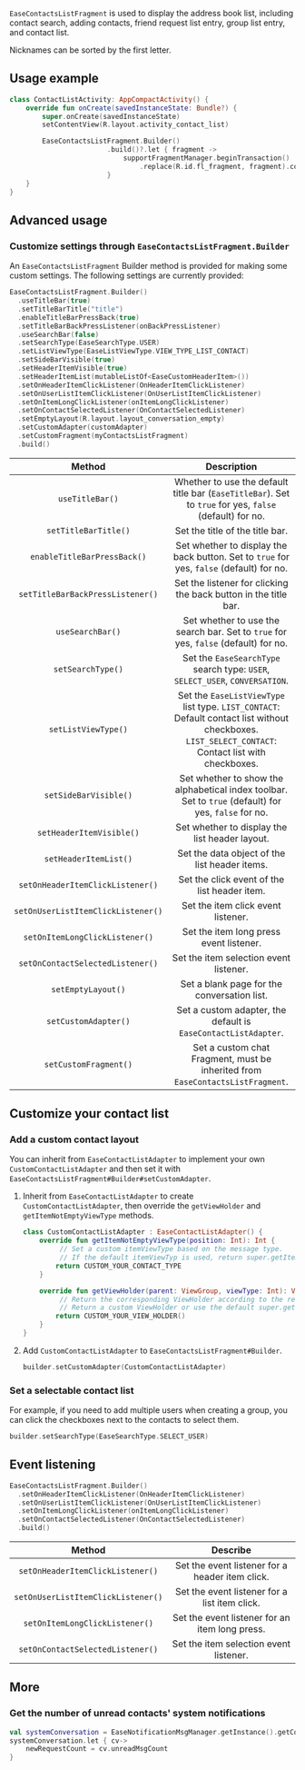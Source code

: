 `EaseContactsListFragment` is used to display the address book list, including contact search, adding contacts, friend request list entry, group list entry, and contact list.

Nicknames can be sorted by the first letter.

## Usage example

```kotlin
class ContactListActivity: AppCompactActivity() {
    override fun onCreate(savedInstanceState: Bundle?) {
        super.onCreate(savedInstanceState)
        setContentView(R.layout.activity_contact_list)

        EaseContactsListFragment.Builder()
                        .build()?.let { fragment ->
                            supportFragmentManager.beginTransaction()
                                .replace(R.id.fl_fragment, fragment).commit()
                        }
    }
}
```

## Advanced usage

### Customize settings through `EaseContactsListFragment.Builder`

An `EaseContactsListFragment` Builder method is provided for making some custom settings. The following settings are currently provided: 

```kotlin
EaseContactsListFragment.Builder()
  .useTitleBar(true)
  .setTitleBarTitle("title")
  .enableTitleBarPressBack(true)
  .setTitleBarBackPressListener(onBackPressListener)
  .useSearchBar(false)
  .setSearchType(EaseSearchType.USER)
  .setListViewType(EaseListViewType.VIEW_TYPE_LIST_CONTACT)
  .setSideBarVisible(true)
  .setHeaderItemVisible(true)
  .setHeaderItemList(mutableListOf<EaseCustomHeaderItem>())
  .setOnHeaderItemClickListener(OnHeaderItemClickListener)
  .setOnUserListItemClickListener(OnUserListItemClickListener)
  .setOnItemLongClickListener(onItemLongClickListener)
  .setOnContactSelectedListener(OnContactSelectedListener)
  .setEmptyLayout(R.layout.layout_conversation_empty)
  .setCustomAdapter(customAdapter)
  .setCustomFragment(myContactsListFragment)
  .build()
```

| Method | Description |
|:---:|:---:|
| `useTitleBar()` | Whether to use the default title bar (`EaseTitleBar`). Set to `true` for yes, `false` (default) for no. |
| `setTitleBarTitle()` | Set the title of the title bar. |
| `enableTitleBarPressBack()` | Set whether to display the back button. Set to `true` for yes, `false` (default) for no. |
| `setTitleBarBackPressListener()` | Set the listener for clicking the back button in the title bar. |
| `useSearchBar()` | Set whether to use the search bar. Set to `true` for yes, `false` (default) for no. |
| `setSearchType()` | Set the `EaseSearchType` search type: `USER`, `SELECT_USER`, `CONVERSATION`. |
| `setListViewType()` | Set the `EaseListViewType` list type. `LIST_CONTACT`: Default contact list without checkboxes. `LIST_SELECT_CONTACT`: Contact list with checkboxes. |
| `setSideBarVisible()` | Set whether to show the alphabetical index toolbar. Set to `true` (default) for yes, `false` for no. |
| `setHeaderItemVisible()` | Set whether to display the list header layout. |
| `setHeaderItemList()` | Set the data object of the list header items. |
| `setOnHeaderItemClickListener()` | Set the click event of the list header item. |
| `setOnUserListItemClickListener()` | Set the item click event listener. |
| `setOnItemLongClickListener()` | Set the item long press event listener. |
| `setOnContactSelectedListener()` | Set the item selection event listener. |
| `setEmptyLayout()` | Set a blank page for the conversation list. |
| `setCustomAdapter()` | Set a custom adapter, the default is `EaseContactListAdapter`. |
| `setCustomFragment()` | Set a custom chat Fragment, must be inherited from `EaseContactsListFragment`. |

## Customize your contact list

### Add a custom contact layout

You can inherit from `EaseContactListAdapter` to implement your own `CustomContactListAdapter` and then set it with `EaseContactsListFragment#Builder#setCustomAdapter`.

1. Inherit from `EaseContactListAdapter` to create `CustomContactListAdapter`, then override the `getViewHolder` and `getItemNotEmptyViewType` methods.

   ```kotlin
   class CustomContactListAdapter : EaseContactListAdapter() {
       override fun getItemNotEmptyViewType(position: Int): Int {
            // Set a custom itemViewType based on the message type.
            // If the default itemViewTyp is used, return super.getItemNotEmptyViewType(position).
           return CUSTOM_YOUR_CONTACT_TYPE
       }
   
       override fun getViewHolder(parent: ViewGroup, viewType: Int): ViewHolder<EaseUser> {
            // Return the corresponding ViewHolder according to the returned viewType.
            // Return a custom ViewHolder or use the default super.getViewHolder(parent, viewType)
           return CUSTOM_YOUR_VIEW_HOLDER()
       }
   }
   ```
   
1. Add `CustomContactListAdapter` to `EaseContactsListFragment#Builder`.

   ```kotlin
   builder.setCustomAdapter(CustomContactListAdapter)
   ```
   
### Set a selectable contact list

For example, if you need to add multiple users when creating a group, you can click the checkboxes next to the contacts to select them.

```kotlin
builder.setSearchType(EaseSearchType.SELECT_USER)  
```

## Event listening

```kotlin
EaseContactsListFragment.Builder()
  .setOnHeaderItemClickListener(OnHeaderItemClickListener)
  .setOnUserListItemClickListener(OnUserListItemClickListener)
  .setOnItemLongClickListener(onItemLongClickListener)
  .setOnContactSelectedListener(OnContactSelectedListener)
  .build()
```

| Method | Describe |
|:---:|:---:|
| `setOnHeaderItemClickListener()` | Set the event listener for a header item click. |
| `setOnUserListItemClickListener()` | Set the event listener for a list item click. |
| `setOnItemLongClickListener()` | Set the event listener for an item long press. |
| `setOnContactSelectedListener()` | Set the item selection event listener. |

## More

### Get the number of unread contacts' system notifications

```kotlin
val systemConversation = EaseNotificationMsgManager.getInstance().getConversation() 
systemConversation.let { cv->
    newRequestCount = cv.unreadMsgCount
}
```

